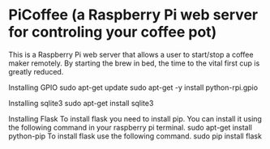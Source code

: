 PiCoffee (a Raspberry Pi web server for controling your coffee pot)
======
This is a Raspberry Pi web server that allows a user to start/stop a coffee maker remotely.  By starting the brew in bed,
the time to the vital first cup is greatly reduced.



Installing GPIO
sudo apt-get update
sudo apt-get -y install python-rpi.gpio

Installing sqlite3 
sudo apt-get install sqlite3

Installing Flask
To install flask you need to install pip. You can install it using the following command in your raspberry pi terminal.
sudo apt-get install python-pip
To install flask use the following command.
sudo pip install flask
